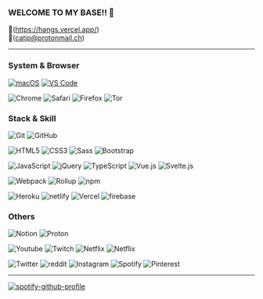 ### WELCOME TO MY BASE!! 🥟

📝(https://hangs.vercel.app/)<br>
📮(catjp@protonmail.ch)

---
### System & Browser

[![macOS](https://img.shields.io/badge/macOS-Mojave-292e33?style=flat-square&logo=apple&logoColor=ffffff)](https://www.apple.com/macos/mojave/)
[![VS Code](https://img.shields.io/badge/IDE-VSCode-%23007ACC?style=flat-square&logo=Visual-studio-code)](https://code.visualstudio.com/)

![Chrome](https://img.shields.io/badge/BROWSER-Chrome-blue?style=flat-square&logo=google-chrome&logoColor=fff)
![Safari](https://img.shields.io/badge/BROWSER-Safari-1E90FF?style=flat-square&logo=safari)
![Firefox](https://img.shields.io/badge/BROWSER-Firefox-FF6633?style=flat-square&logo=firefox&logoColor=fff)
![Tor](https://img.shields.io/badge/BROWSER-Tor-7B3CFF?style=flat-square&logo=Tor)

### Stack & Skill

![Git](https://img.shields.io/badge/-Git-777777?style=flat-square&logo=git&logoColor=fff)
![GitHub](https://img.shields.io/badge/-GitHub-181717?style=flat-square&logo=github)

![HTML5](https://img.shields.io/badge/-HTML5-E34F26?style=flat-square&logo=html5&logoColor=white)
![CSS3](https://img.shields.io/badge/-CSS3-1572B6?style=flat-square&logo=css3)
![Sass](https://img.shields.io/badge/-Sass-CC6699?style=flat-square&logo=sass&logoColor=white)
![Bootstrap](https://img.shields.io/badge/-Bootstrap-563D7C?style=flat-square&logo=bootstrap)

![JavaScript](https://img.shields.io/badge/-JavaScript-black?style=flat-square&logo=javascript&logoColor=fff)
![jQuery](https://img.shields.io/badge/-jQuery-343434?style=flat-square&logo=jQuery&logoColor=fff)
![TypeScript](https://img.shields.io/badge/-TypeScript-007ACC?style=flat-square&logo=typescript&logoColor=fff)
![Vue.js](https://img.shields.io/badge/-Vue.js-666666?style=flat-square&logo=Vue.js&logoColor=fff)
![Svelte.js](https://img.shields.io/badge/-Svelte-343434?style=flat-square&logo=Svelte&logoColor=fff)

![Webpack](https://img.shields.io/badge/-Webpack-8DD6F9?style=flat-square&logo=webpack&logoColor=white)
![Rollup](https://img.shields.io/badge/-Rollup-EC4A3F?style=flat-square&logo=rollup.js&logoColor=white)
![npm](https://img.shields.io/badge/-NPM-CB3837?style=flat-square&logo=npm&logoColor=white)

![Heroku](https://img.shields.io/badge/-Heroku-430098?style=flat-square&logo=heroku&logoColor=fff)
![netlify](https://img.shields.io/badge/-netlify-343434?style=flat-square&logo=netlify&logoColor=fff)
![Vercel](https://img.shields.io/badge/-vercel-000?style=flat-square&logo=vercel&logoColor=fff)
![firebase](https://img.shields.io/badge/-firebase-FFCC00?style=flat-square&logo=firebase&logoColor=fff)

### Others

![Notion](https://img.shields.io/badge/-Notion-000?style=flat-square&logo=notion&logoColor=fff)
![Proton](https://img.shields.io/badge/-Proton-003366?style=flat-square&logo=protonmail&logoColor=fff)

![Youtube](https://img.shields.io/badge/-Youtube-EE0000?style=flat-square&logo=youtube&logoColor=fff)
![Twitch](https://img.shields.io/badge/-Twitch-6927FF?style=flat-square&logo=twitch&logoColor=fff)
![Netflix](https://img.shields.io/badge/-Netflix-EE0000?style=flat-square&logo=netflix&logoColor=fff)
![Netflix](https://img.shields.io/badge/-Amazon-000?style=flat-square&logo=amazon&logoColor=fff)

![Twitter](https://img.shields.io/badge/-Twitter-1E90FF?style=flat-square&logo=twitter&logoColor=fff)
![reddit](https://img.shields.io/badge/-reddit-FF6600?style=flat-square&logo=reddit&logoColor=fff)
![Instagram](https://img.shields.io/badge/-Instagram-FF6699?style=flat-square&logo=Instagram&logoColor=fff)
![Spotify](https://img.shields.io/badge/-Spotify-00AA00?style=flat-square&logo=Spotify&logoColor=fff)
![Pinterest](https://img.shields.io/badge/-Pinterest-FF0000?style=flat-square&logo=Pinterest&logoColor=fff)

---

[![spotify-github-profile](https://spotify-github-profile.vercel.app/api/view?uid=22tewzj3fbagkyozmhfeihg7i&cover_image=true)](https://github.com/kittinan/spotify-github-profile)
